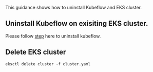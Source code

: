 This guidance shows how to uninstall Kubeflow and EKS cluster.

## Uninstall Kubeflow on exisiting EKS cluster.

Please follow [step](https://www.kubeflow.org/docs/aws/deploy/uninstall-kubeflow/) here to uninstall kubeflow.

## Delete EKS cluster

```
eksctl delete cluster -f cluster.yaml
```